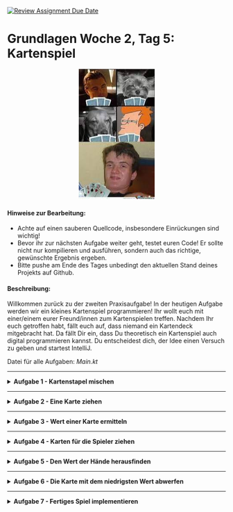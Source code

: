 [![Review Assignment Due Date](https://classroom.github.com/assets/deadline-readme-button-24ddc0f5d75046c5622901739e7c5dd533143b0c8e959d652212380cedb1ea36.svg)](https://classroom.github.com/a/rHshg8Hd)
# Grundlagen Woche 2, Tag 5: Kartenspiel

<p align="center">
  <img width="175" height="300" src="img/img.jpg" />
</p>

#### Hinweise zur Bearbeitung:

- Achte auf einen sauberen Quellcode, insbesondere Einrückungen sind wichtig!
- Bevor ihr zur nächsten Aufgabe weiter geht, testet euren Code! Er sollte nicht nur kompilieren und ausführen, sondern
  auch das richtige, gewünschte Ergebnis ergeben.
- Bitte pushe am Ende des Tages unbedingt den aktuellen Stand deines Projekts auf Github.

#### Beschreibung:

Willkommen zurück zu der zweiten Praxisaufgabe! In der heutigen Aufgabe werden wir ein kleines Kartenspiel
programmieren! Ihr wollt euch mit einer/einem eurer Freund/innen zum Kartenspielen treffen.
Nachdem Ihr euch getroffen habt, fällt euch auf, dass niemand ein Kartendeck mitgebracht hat. Da fällt Dir ein, dass
Du theoretisch ein Kartenspiel auch digital programmieren kannst. Du entscheidest dich, der Idee einen
Versuch zu geben und startest IntelliJ.

Datei für alle Aufgaben: *Main.kt*

---

<details>
<summary> <b> Aufgabe 1 - Kartenstapel mischen</b> </summary>

Wir wollen heute ein Kartenspiel simulieren, dafür hast du bereits eine Liste mit Karten *kartenDeck* gegeben. Kopiere
diese Liste und konvertiere sie zu einer Liste, die wir auch verändern können. Diese veränderbare Liste nennen wir ab
jetzt *Kartenstapel*. Am Anfang eines Spiels sollte der Kartenstapel immer einmal gemischt werden. Mische also die
veränderbare Liste und gib sie in der Konsole aus!

</details>

---

<details>
<summary> <b> Aufgabe 2 - Eine Karte ziehen </b> </summary>

Nachdem du die Karten gemischt hast, wollen wir mit der ersten Karte beginnen, die auf den Tisch gelegt wird. Ziehe also
die oberste (erste) Karte aus dem Stapel und gib diese auf der Konsole aus. Vergiss nicht diese Karte auch anschließend
aus dem Kartenstapel zu entfernen damit sie später nicht nochmal gezogen werden kann!

</details>

---

<details>
<summary> <b> Aufgabe 3 - Wert einer Karte ermitteln </b> </summary>

Die Karte liegt nun auf dem Tisch, jetzt wollen wir wissen wie viele Punkte sie wert ist. Nutze die gegebene Map
*karteZuWert*, um den Wert der gezogenen Karte herauszufinden und gib den Wert dieser Karte in der Konsole aus!

</details>

---

<details>
<summary> <b> Aufgabe 4 - Karten für die Spieler ziehen </b> </summary>

Wir nehmen an, dass zwei Spieler/innen an unserem Spiel teilnehmen werden. Die Spieler/innen sollen nun abwechselnd
Karten ziehen
bis jede/r drei Karten auf der Hand hat. Erstelle hierfür für jede/n Spieler/in eine eigene Liste. Ziehe anschließend
abwechselnd jeweils eine Karte aus dem Kartenstapel und füg sie einer Hand eines/einer Spielers/Spielerin hinzu. Vergiss
nicht jedes Mal
nach dem Ziehen die gezogene Karte aus dem Stapel zu entfernen, damit keine Karte doppelt gezogen werden kann!

</details>

---

<details>
<summary> <b> Aufgabe 5 - Den Wert der Hände herausfinden </b> </summary>

Finde mithilfe der gegebenen Map heraus, wie viele Punkte die Hände der beiden Spieler/innen nun wert sind und gib die
Ergebnisse in der Konsole aus.

</details>

---

<details>
<summary> <b> Aufgabe 6 - Die Karte mit dem niedrigsten Wert abwerfen </b> </summary>

Finde für jeden der beiden Spieler/innen die Karte mit dem niedrigsten Wert auf der jeweiligen Hand. Lass beide
Spieler/innen diese Karte
abwerfen und eine neue Karte ziehen. Finde anschließend erneut den Wert der beiden Hände heraus und gib diesen für beide
Spieler/innen aus! (vgl.
Aufgabe 5)

</details>

---

<details>
<summary> <b> Aufgabe 7 - Fertiges Spiel implementieren </b> </summary>

Hier wollen wir nochmal alle Schritt die wir oben schon einzeln ausgeführt haben noch einmal benutzen und einen
Spiel-Ablauf simulieren.

<ol type="1">
  <li>Gib zunächst folgende Zeichenkette "----------------------------------" aus.</li>
  <li>Lass die beiden Spieler/innen ihre Namen angeben und speichere diese ab</li>
  <li>Erstelle und mische einen *komplett neuen* Kartenstapel</li>
  <li>Ziehe die oberste Karte, finde ihren Wert heraus und gib diesen aus</li>
  <li>Lass die beiden Spieler jeweils eine Hand von 3 Karten ziehen</li>
  <li>Jede/r Spieler/in wirft nun die Karte mit dem niedrigsten Wert ab und zieht eine neue</li>
  <li>Errechne für jede Hand der Spieler/innen den Wert der Karten und gib diese aus</li>
</ol> 

</details>


